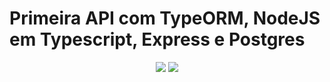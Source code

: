 # Primeira API com TypeORM, NodeJS em Typescript, Express e Postgres


<p align="center">
  <img src="https://drive.google.com/file/d/1eXy8-NYKwfPbsz8DNVWSvuE2EXDzOS-N/view"/>
  <img src="https://drive.google.com/file/d/1YaBXgH12GLfRocHHc60uk3BhtrQ9gxgn/view">
</p>


